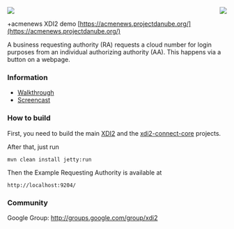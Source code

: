 <a href="http://projectdanube.org/" target="_blank"><img src="http://projectdanube.github.com/xdi2/images/projectdanube_logo.png" align="right"></a>
<img src="http://projectdanube.github.com/xdi2/images/logo64.png"><br>

 +acmenews XDI2 demo [https://acmenews.projectdanube.org/](https://acmenews.projectdanube.org/)

A business requesting authority (RA) requests a cloud number for login purposes from an individual authorizing authority (AA). This happens via a button on a webpage.

### Information

* [Walkthrough](https://github.com/projectdanube/xdi2-connect-acmenews/wiki/Walkthrough)
* [Screencast](https://github.com/projectdanube/xdi2-connect-acmenews/wiki/Screencast)

### How to build

First, you need to build the main [XDI2](http://github.com/projectdanube/xdi2) and the 
[xdi2-connect-core](http://github.com/projectdanube/xdi2-connect-core) projects.

After that, just run

    mvn clean install jetty:run

Then the Example Requesting Authority is available at

	http://localhost:9204/

### Community

Google Group: http://groups.google.com/group/xdi2
